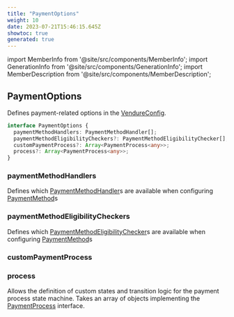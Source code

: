 ```yaml
---
title: "PaymentOptions"
weight: 10
date: 2023-07-21T15:46:15.645Z
showtoc: true
generated: true
---
```

<!-- This file was generated from the Vendure source. Do not modify. Instead, re-run the "docs:build" script -->
import MemberInfo from '@site/src/components/MemberInfo';
import GenerationInfo from '@site/src/components/GenerationInfo';
import MemberDescription from '@site/src/components/MemberDescription';


## PaymentOptions

<GenerationInfo sourceFile="packages/core/src/config/vendure-config.ts" sourceLine="793" packageName="@vendure/core" />

Defines payment-related options in the <a href='/reference/typescript-api/configuration/vendure-config#vendureconfig'>VendureConfig</a>.

```ts title="Signature"
interface PaymentOptions {
  paymentMethodHandlers: PaymentMethodHandler[];
  paymentMethodEligibilityCheckers?: PaymentMethodEligibilityChecker[];
  customPaymentProcess?: Array<PaymentProcess<any>>;
  process?: Array<PaymentProcess<any>>;
}
```

<div className="members-wrapper">

### paymentMethodHandlers

<MemberInfo kind="property" type="<a href='/reference/typescript-api/payment/payment-method-handler#paymentmethodhandler'>PaymentMethodHandler</a>[]"   />

Defines which <a href='/reference/typescript-api/payment/payment-method-handler#paymentmethodhandler'>PaymentMethodHandler</a>s are available when configuring
<a href='/reference/typescript-api/entities/payment-method#paymentmethod'>PaymentMethod</a>s
### paymentMethodEligibilityCheckers

<MemberInfo kind="property" type="<a href='/reference/typescript-api/payment/payment-method-eligibility-checker#paymentmethodeligibilitychecker'>PaymentMethodEligibilityChecker</a>[]"   />

Defines which <a href='/reference/typescript-api/payment/payment-method-eligibility-checker#paymentmethodeligibilitychecker'>PaymentMethodEligibilityChecker</a>s are available when configuring
<a href='/reference/typescript-api/entities/payment-method#paymentmethod'>PaymentMethod</a>s
### customPaymentProcess

<MemberInfo kind="property" type="Array&#60;<a href='/reference/typescript-api/payment/payment-process#paymentprocess'>PaymentProcess</a>&#60;any&#62;&#62;"   />


### process

<MemberInfo kind="property" type="Array&#60;<a href='/reference/typescript-api/payment/payment-process#paymentprocess'>PaymentProcess</a>&#60;any&#62;&#62;" default="<a href='/reference/typescript-api/payment/default-payment-process#defaultpaymentprocess'>defaultPaymentProcess</a>"  since="2.0.0"  />

Allows the definition of custom states and transition logic for the payment process state machine.
Takes an array of objects implementing the <a href='/reference/typescript-api/payment/payment-process#paymentprocess'>PaymentProcess</a> interface.


</div>
